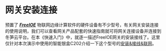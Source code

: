 # 网关安装连接

预置了 ***[FreeIOE](http://freeioe.org)*** 物联网边缘计算软件的硬件设备有不少型号，有关网关安装连接的使用说明，我们可以查看网关产品配套的快速指南就可将网关连接设备并连接到冬笋云平台。在本《快速入门》中，就逐一描述FreeIOE网关的安装接线了。这里仅针对本次演示中使用的智能银盒C202介绍一下这个型号的[安装&接线&联网](Gate-installation.md)。